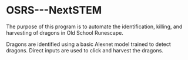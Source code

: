 # OSRS---NextSTEM

 The purpose of this program is to automate the identification, killing, and harvesting of dragons in Old School Runescape.
 
 Dragons are identified using a basic Alexnet model trained to detect dragons. Direct inputs are used to click and harvest the dragons.
